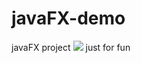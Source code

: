 # javaFX-demo
javaFX project
<img src="http://ww1.sinaimg.cn/large/007FpgxTly1ghdcowptamj30ys0iggmn.jpg"/>
just for fun
